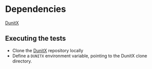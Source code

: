 # Dependencies

[DunitX](https://github.com/VSoftTechnologies/DUnitX/)

## Executing the tests

  * Clone the [DunitX](https://github.com/VSoftTechnologies/DUnitX/) repository locally
  * Define a `DUNITX` environment variable, pointing to the DunitX clone directory.

